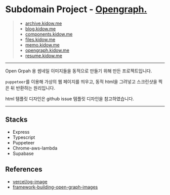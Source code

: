 # Subdomain Project - [Opengraph.](https://opengraph.kidow.me)

> - [archive.kidow.me](https://github.com/kidow/archive)
> - [blog.kidow.me](https://github.com/kidow/blog)
> - [components.kidow.me](https://github.com/kidow/components)
> - [files.kidow.me](https://github.com/kidow/files)
> - [memo.kidow.me](https://github.com/kidow/memo)
> - [opengraph.kidow.me](https://github.com/kidow/opengraph)
> - [resume.kidow.me](https://github.com/kidow/resume)

---

Open Grpah 용 썸네일 이미지들을 동적으로 만들기 위해 만든 프로젝트입니다.

`puppeteer`를 이용해 가상의 웹 페이지를 띄우고, 동적 html을 그려넣고 스크린샷을 찍은 뒤 반환하는 원리입니다.

html 템플릿 디자인은 github issue 템플릿 디자인을 참고하였습니다.

---

## Stacks

- Express
- Typescript
- Puppeteer
- Chrome-aws-lambda
- Supabase

## References

- [vercel/og-image](https://github.com/vercel/og-image)
- [framework-building-open-graph-images](https://github.blog/2021-06-22-framework-building-open-graph-images/)
